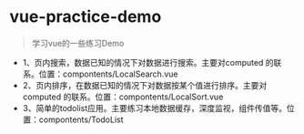 # vue-practice-demo
> 学习vue的一些练习Demo

* 1、页内搜索，数据已知的情况下对数据进行搜索。主要对computed 的联系。位置：compontents/LocalSearch.vue
* 2、页内排序，在数据已知的情况下对数据按某个值进行排序。主要对computed 的联系。位置：compontents/LocalSort.vue
* 3、简单的todolist应用。主要练习本地数据缓存，深度监视，组件传值等。位置：compontents/TodoList

